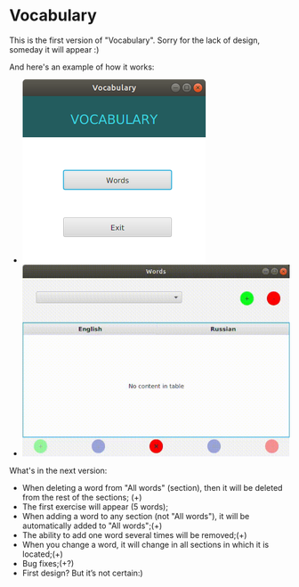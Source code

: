 # Vocabulary
This is the first version of "Vocabulary".
Sorry for the lack of design, someday it will appear :)

And here's an example of how it works:

+ ![Main window](./example/mainWindow.png)
+ ![Words window](./example/example.gif)


What's in the next version:
+ When deleting a word from "All words" (section), then it will be deleted from the rest of the sections; (+)
+ The first exercise will appear (5 words);
+ When adding a word to any section (not "All words"), it will be automatically added to "All words";(+)
+ The ability to add one word several times will be removed;(+)
+ When you change a word, it will change in all sections in which it is located;(+) 
+ Bug fixes;(+?)
+ First design? But it’s not certain:)
